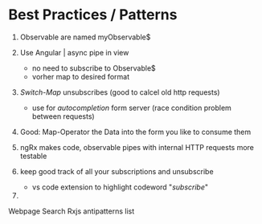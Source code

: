 Best Practices / Patterns
=========================

1. Observable are named myObservable$



2. Use Angular | async pipe in view
	- no need to subscribe to Observable$
	- vorher map to desired format

3. *Switch-Map* unsubscribes (good to calcel old http requests)
	- use for *autocompletion* form server (race condition problem between requests)


4. Good: Map-Operator the Data into the form you like to consume them


5. ngRx makes code, observable pipes with internal HTTP requests more testable


6. keep good track of all your subscriptions and unsubscribe
	- vs code extension to highlight codeword "*subscribe*"

7. 

Webpage Search Rxjs antipatterns list
